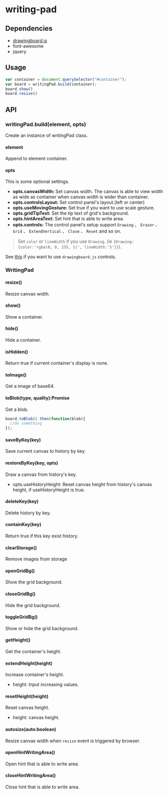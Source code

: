 writing-pad
==============================

## Dependencies

* [drawingboard.js](https://github.com/eHanlin/drawingboard.js.git#v0.4.7)
* font-awesome
* jquery


## Usage

```js
var container = document.querySelector("#container");
var board = writingPad.build(container);
board.show()
board.resize()
```

## API
 
### writingPad.build(element, opts)

Create an instance of writingPad class.

#### element

Append to element container.

#### opts

This is some optional settings.

* **opts.canvasWidth:** Set canvas width. The canvas is able to view width as wide as container when canvas width is wider than container.
* **opts.controlsLayout:** Set control panel's layout.(left or center)
* **opts.useMovingGesture:** Set true if you want to use scale gesture.
* **opts.gridTipText:** Set the tip text of grid's background.
* **opts.hintAreaText:** Set hint that is able to write area.
* **opts.controls:**  The control panel's setup support `Drawing` 、 `Eraser` 、 `Grid` 、 `ExtendVertical` 、 `Close` 、 `Reset` and so on.
> Set `color` or `lineWidth` if you use `Drawing`. (ie `{Drawing:{color:'rgba(0, 0, 255, 1)', lineWidth:'5'}}`).

See [this](https://github.com/eHanlin/drawingboard.js#included-controls) if you want to use `drawingboard.js` controls.

### WritingPad


#### resize()

Resize canvas width.

#### show()

Show a container.

#### hide()

Hide a container.

#### isHidden()

Return true if current container's display is none.

#### toImage()

Get a image of base64.

#### toBlob(type, quality):Promise

Get a blob.

```js
board.toBlob().then(function(blob){
  //do something
});
```

#### saveByKey(key)

Save current canvas to history by key.

#### restoreByKey(key, opts)

Draw a canvas from history's key.

* opts.useHistoryHeight: Reset canvas height from history's canvas height, if useHistoryHeight is true.

#### deleteKey(key)

Delete history by key.

#### containKey(key)

Return true if this key exist history.

#### clearStorage()

Remove images from storage

#### openGridBg()

Show the grid background.

#### closeGridBg()

Hide the grid background.

#### toggleGridBg()

Show or hide the grid background.

#### getHeight()

Get the container's height.

#### extendHeight(height)

Increase container's height.

* height: Input increasing values.

#### resetHeight(height)

Reset canvas height.

* height: canvas height.

#### autosize(auto:boolean)

Resize canvas width when `resize` event is triggered by browser.

#### openHintWritingArea()

Open hint that is able to write area.

#### closeHintWritingArea()

Close hint that is able to write area.


